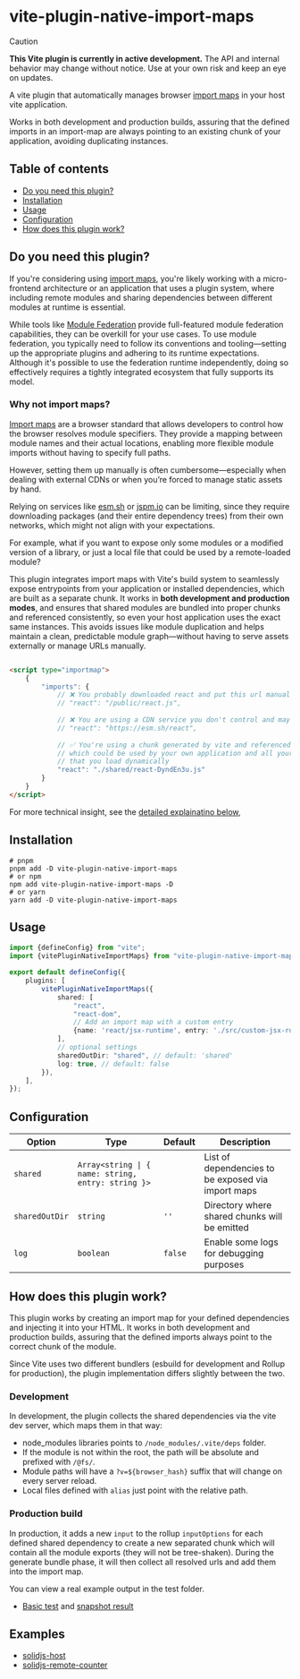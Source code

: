# vite-plugin-native-import-maps

> [!CAUTION]
>
> **This Vite plugin is currently in active development.**
> The API and internal behavior may change without notice.
> Use at your own risk and keep an eye on updates.

A vite plugin that automatically
manages
browser [import maps](https://developer.mozilla.org/en-US/docs/Web/HTML/Reference/Elements/script/type/importmap)
in your
host vite application.

Works in both development and production builds, assuring that the defined imports in an import-map are
always pointing to an existing chunk of your application, avoiding duplicating instances.

## Table of contents

- [Do you need this plugin?](#do-you-need-this-plugin)
- [Installation](#installation)
- [Usage](#usage)
- [Configuration](#configuration)
- [How does this plugin work?](#how-does-this-plugin-work)

## Do you need this plugin?

If you're considering
using [import maps](https://developer.mozilla.org/en-US/docs/Web/HTML/Reference/Elements/script/type/importmap),
you're likely working with a micro-frontend architecture or an application that uses a plugin system, where including
remote modules and sharing dependencies between different modules at runtime is essential.

While tools like [Module Federation](https://module-federation.io/ ) provide full-featured module federation
capabilities, they can be overkill for your use cases. To use module federation, you typically need to follow its
conventions and tooling—setting up the appropriate plugins and adhering to its runtime expectations.
Although it's possible to use the federation runtime independently, doing so effectively requires a tightly integrated
ecosystem that fully supports its model.

### Why not import maps?

[Import maps](https://developer.mozilla.org/en-US/docs/Web/HTML/Reference/Elements/script/type/importmap) are a
browser standard that allows developers to control how the browser resolves module specifiers.
They provide a mapping between module names and their actual locations, enabling more flexible module imports without
having to specify full paths.

However, setting them up manually is often cumbersome—especially when dealing with external CDNs or when you’re forced
to manage static assets by hand.

Relying on services like [esm.sh](https://esm.sh) or [jspm.io](https://jspm.io) can be limiting,
since they require downloading packages (and their entire dependency trees)
from their own networks, which might not align with your expectations.

For example, what if you want to expose only some modules or a modified version of a library, or just a local file that
could be used by a remote-loaded module?

This plugin integrates import maps with Vite's build system to seamlessly expose entrypoints from your application or
installed dependencies,
which are built as a separate chunk. It works in **both development and production modes**, and ensures that
shared modules are bundled into proper chunks and referenced consistently, so even your host application uses the exact
same instances. This avoids issues like module duplication and helps maintain a clean, predictable module graph—without
having to serve assets externally or manage URLs manually.

```html

<script type="importmap">
    {
        "imports": {
            // ❌ You probably downloaded react and put this url manually
            // "react": "/public/react.js",
            
            // ❌ You are using a CDN service you don't control and may not work forever
            // "react": "https://esm.sh/react",
            
            // ✅ You're using a chunk generated by vite and referenced automatically
            // which could be used by your own application and all your native js modules
            // that you load dynamically
            "react": "./shared/react-DyndEn3u.js"
        }
    }
</script>
```

For more technical insight, see the [detailed explainatino below](#how-does-this-plugin-work),

## Installation

```shell
# pnpm
pnpm add -D vite-plugin-native-import-maps
# or npm
npm add vite-plugin-native-import-maps -D
# or yarn
yarn add -D vite-plugin-native-import-maps
```

## Usage

```ts
import {defineConfig} from "vite";
import {vitePluginNativeImportMaps} from "vite-plugin-native-import-maps";

export default defineConfig({
    plugins: [
        vitePluginNativeImportMaps({
            shared: [
                "react",
                "react-dom",
                // Add an import map with a custom entry
                {name: 'react/jsx-runtime', entry: './src/custom-jsx-runtime.ts'}
            ],
            // optional settings
            sharedOutDir: "shared", // default: 'shared'
            log: true, // default: false
        }),
    ],
});
```

## Configuration

| Option         | Type                                               | Default | Description                                        |
|----------------|----------------------------------------------------|---------|----------------------------------------------------|
| `shared`       | `Array<string \| { name: string, entry: string }>` |         | List of dependencies to be exposed via import maps |
| `sharedOutDir` | `string`                                           | `''`    | Directory where shared chunks will be emitted      |
| `log`          | `boolean`                                          | `false` | Enable some logs for debugging purposes            |

## How does this plugin work?

This plugin works by creating an import map for your defined dependencies and injecting it into your HTML.
It works in both development and production builds, assuring that the defined imports always
point to the correct chunk of the module.

Since Vite uses two different bundlers (esbuild for development and Rollup for production),
the plugin implementation differs slightly between the two.

### Development

In development, the plugin collects the shared dependencies via the vite dev server,
which maps them in that way:

- node_modules libraries points to `/node_modules/.vite/deps` folder.
- If the module is not within the root, the path will be absolute and prefixed with `/@fs/`.
- Module paths will have a `?v=${browser_hash}` suffix that will change on every server reload.
- Local files defined with `alias` just point with the relative path.

### Production build

In production, it adds a new `input` to the rollup `inputOptions` for each defined shared dependency to
create a new separated chunk which will contain all the module exports (they will not be tree-shaken).
During the generate bundle phase, it will then collect all resolved urls and add them into the import map.

You can view a real example output in the test folder.

- [Basic test](./test/fixture/basic) and [snapshot result](./test/__snapshot__/build-project-with-right-import-maps)

## Examples

- [solidjs-host](./examples/solidjs-host/src/App.tsx)
- [solidjs-remote-counter](./examples/solidjs-host)

